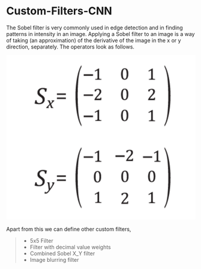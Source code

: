 # Custom-Filters-CNN

The Sobel filter is very commonly used in edge detection and in finding patterns in intensity in an image. Applying a Sobel filter to an image is a way of taking (an approximation) of the derivative of the image in the x or y direction, separately. The operators look as follows.

![alt text](https://github.com/Yogesh-S/15-Custom-Filters-CNN/blob/main/sobel_ops.png?raw=true)

Apart from this we can define other custom filters,
> * 5x5 Filter 
> * Filter with decimal value weights
> * Combined Sobel X_Y filter
> * Image blurring filter
